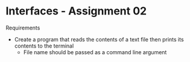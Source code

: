 # Interfaces - Assignment 02

Requirements 

+ Create a program that reads the contents of a text file then prints its contents to the terminal 
  + File name should be passed as a command line argument
  
    
